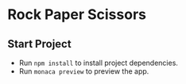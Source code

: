 # Rock Paper Scissors

## Start Project

- Run `npm install` to install project dependencies.
- Run `monaca preview` to preview the app.

